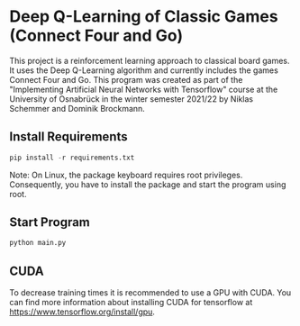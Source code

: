 
# Deep Q-Learning of Classic Games (Connect Four and Go)

This project is a reinforcement learning approach to classical board games. It uses the Deep Q-Learning algorithm and currently includes the games Connect Four and Go. This program was created as part of the "Implementing Artificial Neural Networks with Tensorflow" course at the University of Osnabrück in the winter semester 2021/22 by Niklas Schemmer and Dominik Brockmann.

## Install Requirements

```python
pip install -r requirements.txt
```

Note: On Linux, the package keyboard requires root privileges. Consequently, you have to install the package and start the program using root.

## Start Program

```python
python main.py
```

## CUDA

To decrease training times it is recommended to use a GPU with CUDA. You can find more information about installing CUDA for tensorflow at https://www.tensorflow.org/install/gpu.
